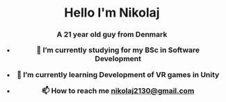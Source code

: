 <h1 align="center">Hello I'm Nikolaj</h1>
<h3 align="center">A 21 year old guy from Denmark

- 🔭 I’m currently studying for my **BSc in Software Development**

- 🌱 I’m currently learning **Development of VR games in Unity**

- 📫 How to reach me **nikolaj2130@gmail.com**
